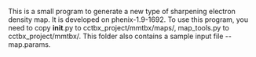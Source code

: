 This is a small program to generate a new type of sharpening electron density map.
It is developed on phenix-1.9-1692. To use this program, you need to copy 
__init__.py to cctbx_project/mmtbx/maps/, map_tools.py to cctbx_project/mmtbx/. 
This folder also contains a sample input file -- map.params.
